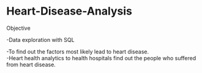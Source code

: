 # Heart-Disease-Analysis

Objective 

-Data exploration with SQL

-To find out the factors most likely lead to heart disease.  
-Heart health analytics to health hospitals find out the people who suffered from heart disease.  
